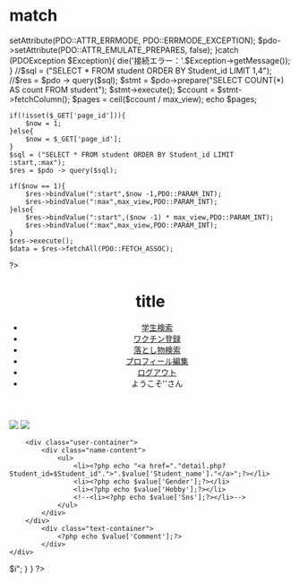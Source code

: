 # match
<?php
//ini_set('display_errors', 0);
session_start();
$name = $_SESSION['Student_name'];
define('max_view',4);
?>
<!DOCTYPE html>
<html lang="en">
<head>
    <meta charset="UTF-8">
    <meta http-equiv="X-UA-Compatible" content="IE=edge">
    <meta name="viewport" content="width=device-width, initial-scale=1.0">
    <link rel="stylesheet" href="./css/index.css">
    <link href="https://fonts.googleapis.com/css?family=Amatic+SC:700 rel="stylesheet">
    <link rel="preconnect" href="https://fonts.googleapis.com">
    <link rel="preconnect" href="https://fonts.gstatic.com" crossorigin>
    <link href="https://fonts.googleapis.com/css2?family=Hachi+Maru+Pop&display=swap" rel="stylesheet">
    <script src="./js/jquery/modernizr.custom.min.js"></script>
    <script src="./js/jquery/jquery-1.10.2.min.js"></script>
    <script src="./js/jquery/jquery.ba-throttle-debounce.min.js"></script>
    <script src="./js/index1.js"></script>
    <title>TOPぺーじ</title>
</head>
<body>
<?php
$res = null;
$pdo = null;
$ccount = null;
$sstart = 1;
$count = 6;
try{	
    $pdo = new PDO('mysql:host=localhost;dbname=js2019_matching;charset = utf8','sakota','sakota');
    $pdo->setAttribute(PDO::ATTR_ERRMODE, PDO::ERRMODE_EXCEPTION);
    $pdo->setAttribute(PDO::ATTR_EMULATE_PREPARES, false);
 }catch (PDOException $Exception){
    die('接続エラー：'.$Exception->getMessage());
 }
    //$sql = ("SELECT * FROM student ORDER BY Student_id LIMIT 1,4");
    //$res = $pdo -> query($sql);
    $stmt = $pdo->prepare("SELECT COUNT(*) AS count FROM student");
    $stmt->execute();
    $ccount = $stmt->fetchColumn();
    $pages = ceil($ccount / max_view);
    echo $pages;

    if(!isset($_GET['page_id'])){
        $now = 1;
    }else{
        $now = $_GET['page_id'];
    }
    $sql = ("SELECT * FROM student ORDER BY Student_id LIMIT :start,:max");
    $res = $pdo -> query($sql);

    if($now == 1){
        $res->bindValue(":start",$now -1,PDO::PARAM_INT);
        $res->bindValue(":max",max_view,PDO::PARAM_INT);
    }else{
        $res->bindValue(":start",($now -1) * max_view,PDO::PARAM_INT);
        $res->bindValue(":max",max_view,PDO::PARAM_INT);
    }
    $res->execute();
    $data = $res->fetchAll(PDO::FETCH_ASSOC);

?>    
<header class="page-header" role="banner">
    <div class="inner clearfix">
        <h1 class="title">title</h1>
        <nav class="primary-nav" role="navigation">
            <ul>
                <li><a href="./search.php">学生検索</a></li>
                <li><a href="./vac/vaccinationEntry.php">ワクチン登録</a></li>
                <li><a href="./laf/index.php">落とし物検索</a></li>
                <li><a href="./student_updateform.php">プロフィール編集</a></li>
                <li><a href="./logout.php">ログアウト</a></li>
                <li id="name">ようこそ'<?php echo $name;?>'さん</li>
            </ul>
        </nav>
    </div>
</header>
    <div class="container">
<?php
    for($i = $start; $i < $count; $i++){
        foreach($res as $value){
            $Student_id = $value['Student_id'];
?>
    <div class="main-container">
            <div class="image-content">
                <?php
                 if($value['Image'] != NULL){?>
                    <img src="<?php echo $value['Image'];?>">
                 <?php }else{?>
                    <img src="./images/anabuki.png">
                 <?php }?>
            </div>
        
        <div class="user-container">
            <div class="name-content">
                <ul>
                    <li><?php echo "<a href="."detail.php?Student_id=$Student_id".">".$value['Student_name']."</a>";?></li>
                    <li><?php echo $value['Gender'];?></li>
                    <li><?php echo $value['Hobby'];?></li>
                    <!--<li><?php echo $value['Sns'];?></li>-->
                </ul>
            </div>
        </div>
            <div class="text-container">
                <?php echo $value['Comment'];?>
            </div>
    </div>
            
<?php
    }
}

for($i = 1; $i <= $pages; $i++){
    if($i == $now){
        echo $now;
    }else{
        echo "<a href='./index1.php?page_id=$i'>$i</a>";
    }
}
?>
</div>
</body>
</html>

